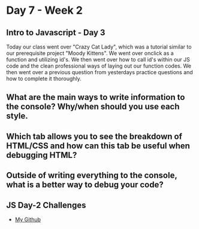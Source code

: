 # Day 7 - Week 2
## Intro to Javascript - Day 3
Today our class went over "Crazy Cat Lady", which was a tutorial similar to our prerequisite project "Moody Kittens". We went over onclick as a function and utilizing id's. We then went over how to call id's within our JS code and the clean professional ways of laying out our function codes. We then went over a previous question from yesterdays practice questions and how to complete it thoroughly. 

## What are the main ways to write information to the console? Why/when should you use each style.

## Which tab allows you to see the breakdown of HTML/CSS and how can this tab be useful when debugging HTML?

## Outside of writing everything to the console, what is a better way to debug your code?

## JS Day-2 Challenges
- [My Github]()